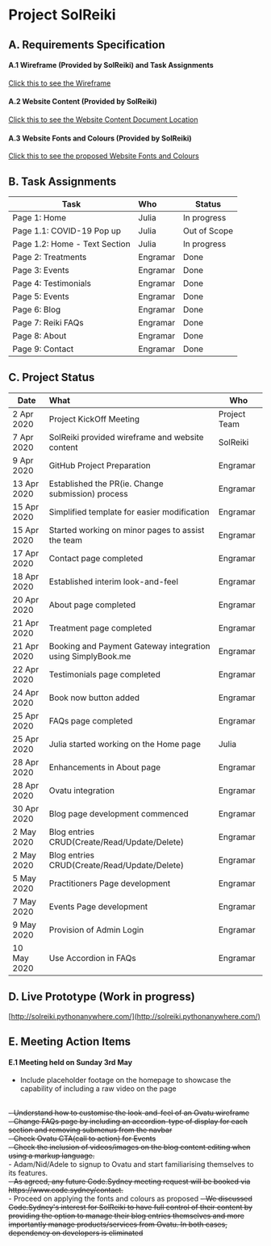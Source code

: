 # Project SolReiki

## A. Requirements Specification
#### A.1 Wireframe (Provided by SolReiki) and Task Assignments
[Click this to see the Wireframe](https://github.com/codesydney/solreiki/wiki/SolReiki-Wireframe)
<br/>

#### A.2 Website Content (Provided by SolReiki)
[Click this to see the Website Content Document Location](https://drive.google.com/file/d/1WEFu9kTbXuF4rlGH-KcS2i7Ea_KDDrT4/view?usp=sharing)

#### A.3 Website Fonts and Colours (Provided by SolReiki)
[Click this to see the proposed Website Fonts and Colours](https://github.com/codesydney/solreiki/wiki/SolReiki's-suggested-fonts-and-colours-for-the-website)


## B. Task Assignments
| Task                          | Who              |Status        |
| ----------------------------- |:-----------------|---------------
|Page 1: Home                   | Julia            | In progress  |
|Page 1.1: COVID-19 Pop up      | Julia            | Out of Scope |
|Page 1.2: Home - Text Section  | Julia            | In progress  |
|Page 2: Treatments             | Engramar         | Done         |
|Page 3: Events                 | Engramar         | Done         |
|Page 4: Testimonials           | Engramar         | Done         |
|Page 5: Events                 | Engramar         | Done         |
|Page 6: Blog                   | Engramar         | Done         |
|Page 7: Reiki FAQs             | Engramar         | Done         |
|Page 8: About                  | Engramar         | Done         |
|Page 9: Contact                | Engramar         | Done         |

## C. Project Status
| Date          | What                                                           |Who|
| ------------- |:---------------------------------------------------------------|---|
| 2 Apr 2020    | Project KickOff Meeting                                        |Project Team|
| 7 Apr 2020    | SolReiki provided wireframe and website content                |SolReiki|  
| 9 Apr 2020    | GitHub Project Preparation                                     |Engramar|  
| 13 Apr 2020   | Established the PR(ie. Change submission) process              |Engramar|  
| 15 Apr 2020   | Simplified template for easier modification                    |Engramar|  
| 15 Apr 2020   | Started working on minor pages to assist the team              |Engramar|
| 17 Apr 2020   | Contact page completed                                         |Engramar|
| 18 Apr 2020   | Established interim look-and-feel                              |Engramar|
| 20 Apr 2020   | About page completed                                           |Engramar|
| 21 Apr 2020   | Treatment page completed                                       |Engramar|
| 21 Apr 2020   | Booking and Payment Gateway integration using SimplyBook.me    |Engramar|
| 22 Apr 2020   | Testimonials page completed                                    |Engramar|
| 24 Apr 2020   | Book now button added                                          |Engramar|
| 25 Apr 2020   | FAQs page completed                                            |Engramar|
| 25 Apr 2020   | Julia started working on the Home page                         |Julia   |
| 28 Apr 2020   | Enhancements in About page                                     |Engramar|
| 28 Apr 2020   | Ovatu integration                                              |Engramar|
| 30 Apr 2020   | Blog page development commenced                                |Engramar|
| 2  May 2020   | Blog entries CRUD(Create/Read/Update/Delete)                   |Engramar|
| 2  May 2020   | Blog entries CRUD(Create/Read/Update/Delete)                   |Engramar|
| 5  May 2020   | Practitioners Page development                                 |Engramar|
| 7  May 2020   | Events Page development                                        |Engramar|
| 9  May 2020   | Provision of Admin Login                                       |Engramar|
| 10 May 2020   | Use Accordion in FAQs                                          |Engramar|

## D. Live Prototype (Work in progress)
[http://solreiki.pythonanywhere.com/](http://solreiki.pythonanywhere.com/)

## E. Meeting Action Items
#### E.1 Meeting held on Sunday 3rd May
 - Include placeholder footage on the homepage to showcase the capability of including a raw video on the page
<br/>
<s> - Understand how to customise the look-and-feel of an Ovatu wireframe</s>
<br/>
<s> - Change FAQs page by including an accordion-type of display for each section and removing submenus from the navbar </s>
<br/>
<s> - Check Ovatu CTA(call to action) for Events</s>
<br/>
<s> - Check the inclusion of videos/images on the blog content editing when using a markup language.</s>
<br/>
 - Adam/Nid/Adele to signup to Ovatu and start familiarising themselves to its features.
<br/>
<s> - As agreed, any future Code.Sydney meeting request will be booked via https://www.code.sydney/contact.</s>
<br/>
 - Proceed on applying the fonts and colours as proposed
 <s> - We discussed Code.Sydney's interest for SolReiki to have full control of their content by providing the option to manage their blog entries themselves and more importantly manage products/services from Ovatu. In both cases, dependency on developers is eliminated</s>